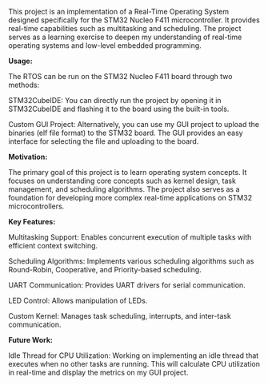 This project is an implementation of a Real-Time Operating System designed specifically for the STM32 Nucleo F411 microcontroller. It provides real-time capabilities such as multitasking and scheduling. The project serves as a learning exercise to deepen my understanding of real-time operating systems and low-level embedded programming.

**Usage:**

The RTOS can be run on the STM32 Nucleo F411 board through two methods:

STM32CubeIDE: You can directly run the project by opening it in STM32CubeIDE and flashing it to the board using the built-in tools.

Custom GUI Project: Alternatively, you can use my GUI project to upload the binaries (elf file format) to the STM32 board. The GUI provides an easy interface for selecting the file and uploading to the board.

**Motivation:**

The primary goal of this project is to learn operating system concepts. It focuses on understanding core concepts such as kernel design, task management, and scheduling algorithms. The project also serves as a foundation for developing more complex real-time applications on STM32 microcontrollers.

**Key Features:**

Multitasking Support: Enables concurrent execution of multiple tasks with efficient context switching.


Scheduling Algorithms: Implements various scheduling algorithms such as Round-Robin, Cooperative, and Priority-based scheduling.


UART Communication: Provides UART drivers for serial communication.


LED Control: Allows manipulation of LEDs.


Custom Kernel: Manages task scheduling, interrupts, and inter-task communication.




**Future Work:**

Idle Thread for CPU Utilization: Working on implementing an idle thread that executes when no other tasks are running. This will calculate CPU utilization in real-time and display the metrics on my GUI project.
